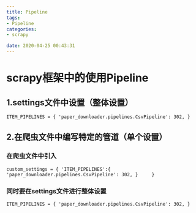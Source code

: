 ```yaml
---
title: Pipeline
tags: 
- Pipeline
categories:
- scrapy

date: 2020-04-25 00:43:31
---
```




# scrapy框架中的使用Pipeline #


## 1.settings文件中设置（整体设置） ##
`ITEM_PIPELINES = {
   'paper_downloader.pipelines.CsvPipeline': 302,
}`



## 2.在爬虫文件中编写特定的管道（单个设置） ##
### 在爬虫文件中引入 ###

`custom_settings = {
    'ITEM_PIPELINES':{
        'paper_downloader.pipelines.CsvPipeline': 302,
    }    
}`
### 同时要在settings文件进行整体设置 ###

`ITEM_PIPELINES = {
    'paper_downloader.pipelines.CsvPipeline': 302,
}`
